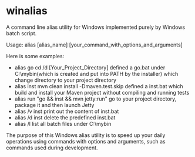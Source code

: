 winalias
========

A command line alias utility for Windows implemented purely by Windows batch script.

Usage: alias [alias_name] [your_command_with_options_and_arguments]

Here is some examples:

* alias go cd /d [Your_Project_Directory]
defined a go.bat under C:\mybin(which is created and put into PATH by the installer) which change directory to your project directory
* alias inst mvn clean install -Dmaven.test.skip
defined a inst.bat which build and install your Maven project without compiling and running tests
* alias run "go && inst && mvn jetty:run"
go to your project directory, package it and then launch Jetty
* alias /v inst
print out the content of inst.bat
* alias /d inst
delete the predefined inst.bat
* alias /l
list all batch files under C:\mybin

The purpose of this Windows alias utility is to speed up your daily operations using commands with options and arguments, such as commands used during development.
